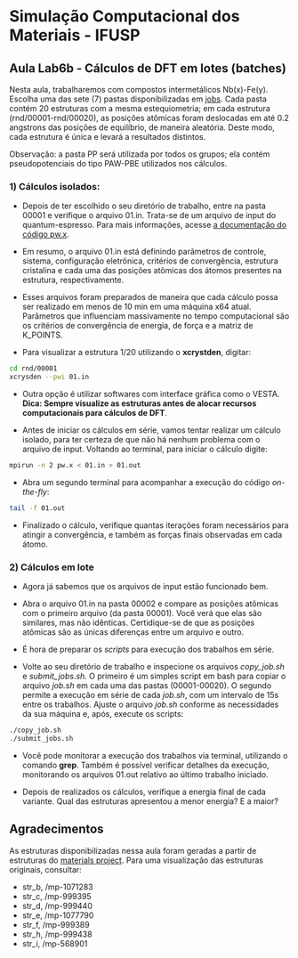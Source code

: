 # Simulação Computacional dos Materiais - IFUSP
## Aula Lab6b - Cálculos de DFT em lotes (batches)

Nesta aula, trabalharemos com compostos intermetálicos Nb(x)-Fe(y). Escolha uma das sete (7) pastas disponibilizadas em [jobs](./jobs). Cada pasta contém 20 estruturas com a mesma estequiometria; em cada estrutura (rnd/00001-rnd/00020), as posições atômicas foram deslocadas em até 0.2 angstrons das posições de equilíbrio, de maneira aleatória. Deste modo, cada estrutura é única e levará a resultados distintos.

Observação: a pasta PP será utilizada por todos os grupos; ela contém pseudopotenciais do tipo PAW-PBE utilizados nos cálculos.

### 1) Cálculos isolados:

- Depois de ter escolhido o seu diretório de trabalho, entre na pasta 00001 e verifique o arquivo 01.in. Trata-se de um arquivo de input do quantum-espresso. Para mais informações, acesse [a documentação do código pw.x](https://www.quantum-espresso.org/Doc/INPUT_PW.html).

- Em resumo, o arquivo 01.in está definindo parâmetros de controle, sistema, configuração eletrônica, critérios de convergência, estrutura cristalina e cada uma das posições atômicas dos átomos presentes na estrutura, respectivamente. 

- Esses arquivos foram preparados de maneira que cada cálculo possa ser realizado em menos de 10 min em uma máquina x64 atual. Parâmetros que influenciam massivamente no tempo computacional são os critérios de convergência de energia, de força e a matriz de K_POINTS.

- Para visualizar a estrutura 1/20 utilizando o **xcrystden**, digitar:
```bash
cd rnd/00001
xcrysden --pwi 01.in
```
- Outra opção é utilizar softwares com interface gráfica como o VESTA. **Dica: Sempre visualize as estruturas antes de alocar recursos computacionais para cálculos de DFT**. 

- Antes de iniciar os cálculos em série, vamos tentar realizar um cálculo isolado, para ter certeza de que não há nenhum problema com o arquivo de input. Voltando ao terminal, para iniciar o cálculo digite:
```bash
mpirun -n 2 pw.x < 01.in > 01.out
```

- Abra um segundo terminal para acompanhar a execução do código *on-the-fly*:
```bash
tail -f 01.out
```
- Finalizado o cálculo, verifique quantas iterações foram necessários para atingir a convergência, e também as forças finais observadas em cada átomo.

### 2) Cálculos em lote

- Agora já sabemos que os arquivos de input estão funcionado bem. 

- Abra o arquivo 01.in na pasta 00002 e compare as posições atômicas com o primeiro arquivo (da pasta 00001). Você verá que elas são similares, mas não idênticas. Certidique-se de que as posições atômicas são as únicas diferenças entre um arquivo e outro.

- É hora de preparar os *scripts* para execução dos trabalhos em série. 

- Volte ao seu diretório de trabalho e inspecione os arquivos *copy_job.sh* e *submit_jobs.sh*. O primeiro é um simples script em bash para copiar o arquivo *job.sh* em cada uma das pastas (00001-00020). O segundo permite a execução em série de cada *job.sh*, com um intervalo de 15s entre os trabalhos. Ajuste o arquivo *job.sh* conforme as necessidades da sua máquina e, após, execute os scripts:

 ```bash
./copy_job.sh
./submit_jobs.sh
```
- Você pode monitorar a execução dos trabalhos via terminal, utilizando o comando **grep**. Também é possível verificar detalhes da execução, monitorando os arquivos 01.out relativo ao último trabalho iniciado.

- Depois de realizados os cálculos, verifique a energia final de cada variante. Qual das estruturas apresentou a menor energia? E a maior? 

## Agradecimentos

As estruturas disponibilizadas nessa aula foram geradas a partir de estruturas do [materials project](http://materialsproject.org/). Para uma visualização das estruturas originais, consultar:

- str_b, /mp-1071283
- str_c, /mp-999395
- str_d, /mp-999440
- str_e, /mp-1077790
- str_f, /mp-999389
- str_h, /mp-999438
- str_i, /mp-568901